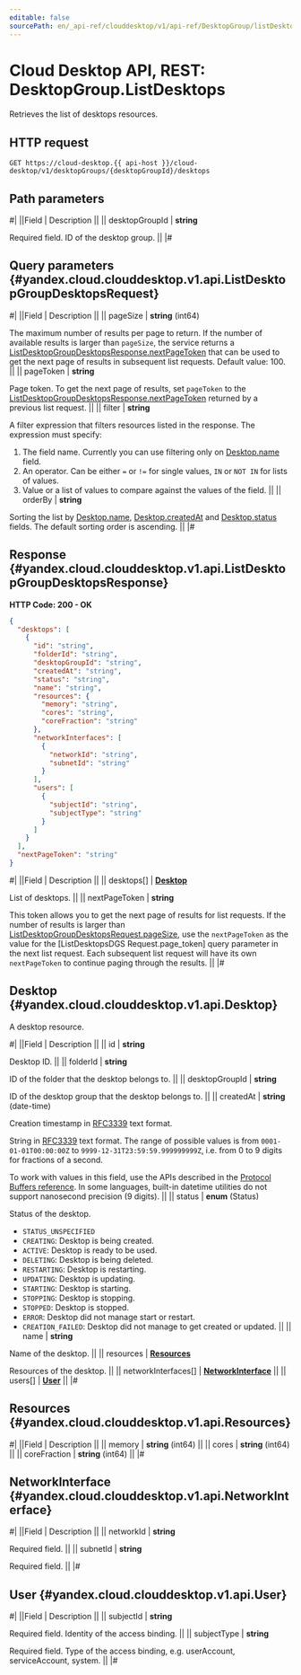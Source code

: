 ```yaml
---
editable: false
sourcePath: en/_api-ref/clouddesktop/v1/api-ref/DesktopGroup/listDesktops.md
---
```


# Cloud Desktop API, REST: DesktopGroup.ListDesktops

Retrieves the list of desktops resources.

## HTTP request

```
GET https://cloud-desktop.{{ api-host }}/cloud-desktop/v1/desktopGroups/{desktopGroupId}/desktops
```

## Path parameters

#|
||Field | Description ||
|| desktopGroupId | **string**

Required field. ID of the desktop group. ||
|#

## Query parameters {#yandex.cloud.clouddesktop.v1.api.ListDesktopGroupDesktopsRequest}

#|
||Field | Description ||
|| pageSize | **string** (int64)

The maximum number of results per page to return. If the number of available
results is larger than `pageSize`,
the service returns a [ListDesktopGroupDesktopsResponse.nextPageToken](#yandex.cloud.clouddesktop.v1.api.ListDesktopGroupDesktopsResponse)
that can be used to get the next page of results in subsequent list requests.
Default value: 100. ||
|| pageToken | **string**

Page token. To get the next page of results, set `pageToken` to the
[ListDesktopGroupDesktopsResponse.nextPageToken](#yandex.cloud.clouddesktop.v1.api.ListDesktopGroupDesktopsResponse) returned by a previous list request. ||
|| filter | **string**

A filter expression that filters resources listed in the response.
The expression must specify:
1. The field name. Currently you can use filtering only on [Desktop.name](#yandex.cloud.clouddesktop.v1.api.Desktop) field.
2. An operator. Can be either `=` or `!=` for single values, `IN` or `NOT IN` for lists of values.
3. Value or a list of values to compare against the values of the field. ||
|| orderBy | **string**

Sorting the list by [Desktop.name](#yandex.cloud.clouddesktop.v1.api.Desktop), [Desktop.createdAt](#yandex.cloud.clouddesktop.v1.api.Desktop) and [Desktop.status](#yandex.cloud.clouddesktop.v1.api.Desktop) fields.
The default sorting order is ascending. ||
|#

## Response {#yandex.cloud.clouddesktop.v1.api.ListDesktopGroupDesktopsResponse}

**HTTP Code: 200 - OK**

```json
{
  "desktops": [
    {
      "id": "string",
      "folderId": "string",
      "desktopGroupId": "string",
      "createdAt": "string",
      "status": "string",
      "name": "string",
      "resources": {
        "memory": "string",
        "cores": "string",
        "coreFraction": "string"
      },
      "networkInterfaces": [
        {
          "networkId": "string",
          "subnetId": "string"
        }
      ],
      "users": [
        {
          "subjectId": "string",
          "subjectType": "string"
        }
      ]
    }
  ],
  "nextPageToken": "string"
}
```

#|
||Field | Description ||
|| desktops[] | **[Desktop](#yandex.cloud.clouddesktop.v1.api.Desktop)**

List of desktops. ||
|| nextPageToken | **string**

This token allows you to get the next page of results for list requests. If the number of results
is larger than [ListDesktopGroupDesktopsRequest.pageSize](#yandex.cloud.clouddesktop.v1.api.ListDesktopGroupDesktopsRequest), use
the `nextPageToken` as the value
for the [ListDesktopsDGS Request.page_token] query parameter
in the next list request. Each subsequent list request will have its own
`nextPageToken` to continue paging through the results. ||
|#

## Desktop {#yandex.cloud.clouddesktop.v1.api.Desktop}

A desktop resource.

#|
||Field | Description ||
|| id | **string**

Desktop ID. ||
|| folderId | **string**

ID of the folder that the desktop belongs to. ||
|| desktopGroupId | **string**

ID of the desktop group that the desktop belongs to. ||
|| createdAt | **string** (date-time)

Creation timestamp in [RFC3339](https://www.ietf.org/rfc/rfc3339.txt) text format.

String in [RFC3339](https://www.ietf.org/rfc/rfc3339.txt) text format. The range of possible values is from
`0001-01-01T00:00:00Z` to `9999-12-31T23:59:59.999999999Z`, i.e. from 0 to 9 digits for fractions of a second.

To work with values in this field, use the APIs described in the
[Protocol Buffers reference](https://developers.google.com/protocol-buffers/docs/reference/overview).
In some languages, built-in datetime utilities do not support nanosecond precision (9 digits). ||
|| status | **enum** (Status)

Status of the desktop.

- `STATUS_UNSPECIFIED`
- `CREATING`: Desktop is being created.
- `ACTIVE`: Desktop is ready to be used.
- `DELETING`: Desktop is being deleted.
- `RESTARTING`: Desktop is restarting.
- `UPDATING`: Desktop is updating.
- `STARTING`: Desktop is starting.
- `STOPPING`: Desktop is stopping.
- `STOPPED`: Desktop is stopped.
- `ERROR`: Desktop did not manage start or restart.
- `CREATION_FAILED`: Desktop did not manage to get created or updated. ||
|| name | **string**

Name of the desktop. ||
|| resources | **[Resources](#yandex.cloud.clouddesktop.v1.api.Resources)**

Resources of the desktop. ||
|| networkInterfaces[] | **[NetworkInterface](#yandex.cloud.clouddesktop.v1.api.NetworkInterface)** ||
|| users[] | **[User](#yandex.cloud.clouddesktop.v1.api.User)** ||
|#

## Resources {#yandex.cloud.clouddesktop.v1.api.Resources}

#|
||Field | Description ||
|| memory | **string** (int64) ||
|| cores | **string** (int64) ||
|| coreFraction | **string** (int64) ||
|#

## NetworkInterface {#yandex.cloud.clouddesktop.v1.api.NetworkInterface}

#|
||Field | Description ||
|| networkId | **string**

Required field.  ||
|| subnetId | **string**

Required field.  ||
|#

## User {#yandex.cloud.clouddesktop.v1.api.User}

#|
||Field | Description ||
|| subjectId | **string**

Required field. Identity of the access binding. ||
|| subjectType | **string**

Required field. Type of the access binding, e.g. userAccount, serviceAccount, system. ||
|#